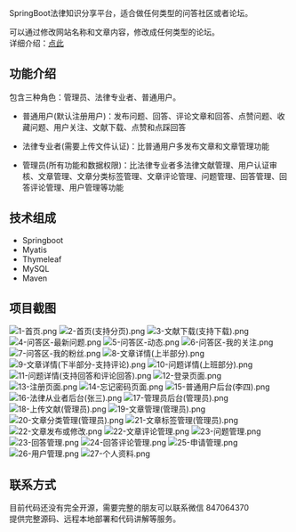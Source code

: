 SpringBoot法律知识分享平台，适合做任何类型的问答社区或者论坛。 <br/>

可以通过修改网站名称和文章内容，修改成任何类型的论坛。<br/>
详细介绍：[点此](https://liuyanzhao.com/shop/1329450187202105345.html)


## 功能介绍
包含三种角色：管理员、法律专业者、普通用户。<br/>

- 普通用户(默认注册用户)：发布问题、回答、评论文章和回答、点赞问题、收藏问题、用户关注、文献下载、点赞和点踩回答 

- 法律专业者(需要上传文件认证)：比普通用户多发布文章和文章管理功能

- 管理员(所有功能和数据权限)：比法律专业者多法律文献管理、用户认证审核、文章管理、文章分类标签管理、文章评论管理、问题管理、回答管理、回答评论管理、用户管理等功能

## 技术组成
- Springboot
- Myatis
- Thymeleaf
- MySQL
- Maven

## 项目截图
![1-首页.png](img/1-首页.png)
![2-首页(支持分页).png](img/2-首页(支持分页).png)
![3-文献下载(支持下载).png](img/3-文献下载(支持下载).png)
![4-问答区-最新问题.png](img/4-问答区-最新问题.png)
![5-问答区-动态.png](img/5-问答区-动态.png)
![6-问答区-我的关注.png](img/6-问答区-我的关注.png)
![7-问答区-我的粉丝.png](img/7-问答区-我的粉丝.png)
![8-文章详情(上半部分).png](img/8-文章详情(上半部分).png)
![9-文章详情(下半部分-支持评论).png](img/9-文章详情(下半部分-支持评论).png)
![10-问题详情(上班部分).png](img/10-问题详情(上班部分).png)
![11-问题详情(支持回答和评论回答).png](img/11-问题详情(支持回答和评论回答).png)
![12-登录页面.png](img/12-登录页面.png)
![13-注册页面.png](img/13-注册页面.png)
![14-忘记密码页面.png](img/14-忘记密码页面.png)
![15-普通用户后台(李四).png](img/15-普通用户后台(李四).png)
![16-法律从业者后台(张三).png](img/16-法律从业者后台(张三).png)
![17-管理员后台(管理员).png](img/17-管理员后台(管理员).png)
![18-上传文献(管理员).png](img/18-上传文献(管理员).png)
![19-文章管理(管理员).png](img/19-文章管理(管理员).png)
![20-文章分类管理(管理员).png](img/20-文章分类管理(管理员).png)
![21-文章标签管理(管理员).png](img/21-文章标签管理(管理员).png)
![22-文章发布或修改.png](img/22-文章发布或修改.png)
![22-文章评论管理.png](img/22-文章评论管理.png)
![23-问题管理.png](img/23-问题管理.png)
![23-回答管理.png](img/23-回答管理.png)
![24-回答评论管理.png](img/24-回答评论管理.png)
![25-申请管理.png](img/25-申请管理.png)
![26-用户管理.png](img/26-用户管理.png)
![27-个人资料.png](img/27-个人资料.png)

## 联系方式
目前代码还没有完全开源，需要完整的朋友可以联系微信 847064370 <br/>
提供完整源码、远程本地部署和代码讲解等服务。